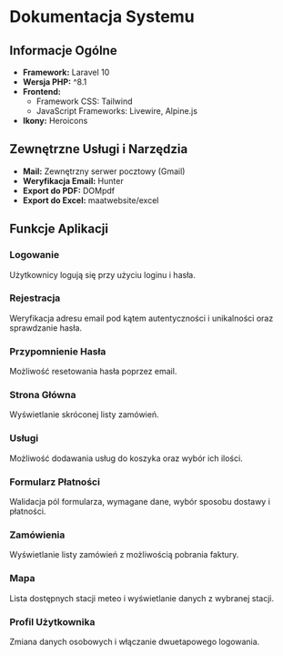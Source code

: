 # Dokumentacja Systemu

## Informacje Ogólne

- **Framework:** Laravel 10
- **Wersja PHP:** ^8.1
- **Frontend:**
  - Framework CSS: Tailwind
  - JavaScript Frameworks: Livewire, Alpine.js
- **Ikony:** Heroicons

## Zewnętrzne Usługi i Narzędzia

- **Mail:** Zewnętrzny serwer pocztowy (Gmail)
- **Weryfikacja Email:** Hunter
- **Export do PDF:** DOMpdf
- **Export do Excel:** maatwebsite/excel

## Funkcje Aplikacji

### Logowanie

Użytkownicy logują się przy użyciu loginu i hasła.

### Rejestracja

Weryfikacja adresu email pod kątem autentyczności i unikalności oraz sprawdzanie hasła.

### Przypomnienie Hasła

Możliwość resetowania hasła poprzez email.

### Strona Główna

Wyświetlanie skróconej listy zamówień.

### Usługi

Możliwość dodawania usług do koszyka oraz wybór ich ilości.

### Formularz Płatności

Walidacja pól formularza, wymagane dane, wybór sposobu dostawy i płatności.

### Zamówienia

Wyświetlanie listy zamówień z możliwością pobrania faktury.

### Mapa

Lista dostępnych stacji meteo i wyświetlanie danych z wybranej stacji.

### Profil Użytkownika

Zmiana danych osobowych i włączanie dwuetapowego logowania.

